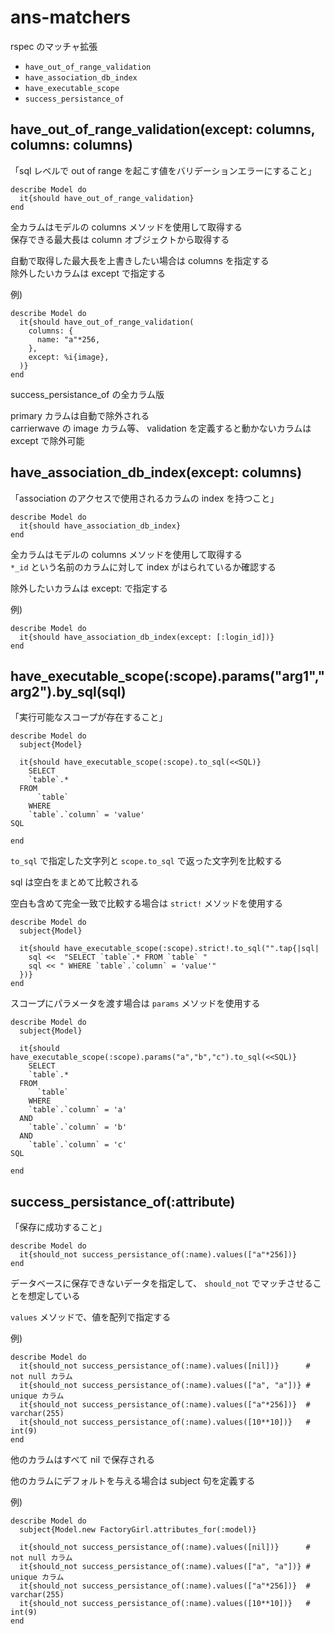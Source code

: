 ans-matchers
============

rspec のマッチャ拡張

* `have_out_of_range_validation`
* `have_association_db_index`
* `have_executable_scope`
* `success_persistance_of`


have_out_of_range_validation(except: columns, columns: columns)
---------------------------------------------------------------

「sql レベルで out of range を起こす値をバリデーションエラーにすること」

    describe Model do
      it{should have_out_of_range_validation}
    end

全カラムはモデルの columns メソッドを使用して取得する  
保存できる最大長は column オブジェクトから取得する

自動で取得した最大長を上書きしたい場合は columns を指定する  
除外したいカラムは except で指定する

例)

    describe Model do
      it{should have_out_of_range_validation(
        columns: {
          name: "a"*256,
        },
        except: %i{image},
      )}
    end

success_persistance_of の全カラム版

primary カラムは自動で除外される  
carrierwave の image カラム等、 validation を定義すると動かないカラムは except で除外可能


have_association_db_index(except: columns)
------------------------------------------

「association のアクセスで使用されるカラムの index を持つこと」

    describe Model do
      it{should have_association_db_index}
    end

全カラムはモデルの columns メソッドを使用して取得する  
`*_id` という名前のカラムに対して index がはられているか確認する

除外したいカラムは except: で指定する

例)

    describe Model do
      it{should have_association_db_index(except: [:login_id])}
    end


have_executable_scope(:scope).params("arg1","arg2").by_sql(sql)
---------------------------------------------------------------

「実行可能なスコープが存在すること」

    describe Model do
      subject{Model}

      it{should have_executable_scope(:scope).to_sql(<<SQL)}
        SELECT
        `table`.*
      FROM
          `table`
        WHERE
        `table`.`column` = 'value'
    SQL

    end

`to_sql` で指定した文字列と `scope.to_sql` で返った文字列を比較する

sql は空白をまとめて比較される

空白も含めて完全一致で比較する場合は `strict!` メソッドを使用する

    describe Model do
      subject{Model}

      it{should have_executable_scope(:scope).strict!.to_sql("".tap{|sql|
        sql <<  "SELECT `table`.* FROM `table` "
        sql << " WHERE `table`.`column` = 'value'"
      })}
    end

スコープにパラメータを渡す場合は `params` メソッドを使用する

    describe Model do
      subject{Model}

      it{should have_executable_scope(:scope).params("a","b","c").to_sql(<<SQL)}
        SELECT
        `table`.*
      FROM
          `table`
        WHERE
        `table`.`column` = 'a'
      AND
        `table`.`column` = 'b'
      AND
        `table`.`column` = 'c'
    SQL

    end


success_persistance_of(:attribute)
----------------------------------

「保存に成功すること」

    describe Model do
      it{should_not success_persistance_of(:name).values(["a"*256])}
    end

データベースに保存できないデータを指定して、 `should_not` でマッチさせることを想定している

`values` メソッドで、値を配列で指定する

例)

    describe Model do
      it{should_not success_persistance_of(:name).values([nil])}      # not null カラム
      it{should_not success_persistance_of(:name).values(["a", "a"])} # unique カラム
      it{should_not success_persistance_of(:name).values(["a"*256])}  # varchar(255)
      it{should_not success_persistance_of(:name).values([10**10])}   # int(9)
    end

他のカラムはすべて nil で保存される

他のカラムにデフォルトを与える場合は subject 句を定義する

例)

    describe Model do
      subject{Model.new FactoryGirl.attributes_for(:model)}

      it{should_not success_persistance_of(:name).values([nil])}      # not null カラム
      it{should_not success_persistance_of(:name).values(["a", "a"])} # unique カラム
      it{should_not success_persistance_of(:name).values(["a"*256])}  # varchar(255)
      it{should_not success_persistance_of(:name).values([10**10])}   # int(9)
    end

